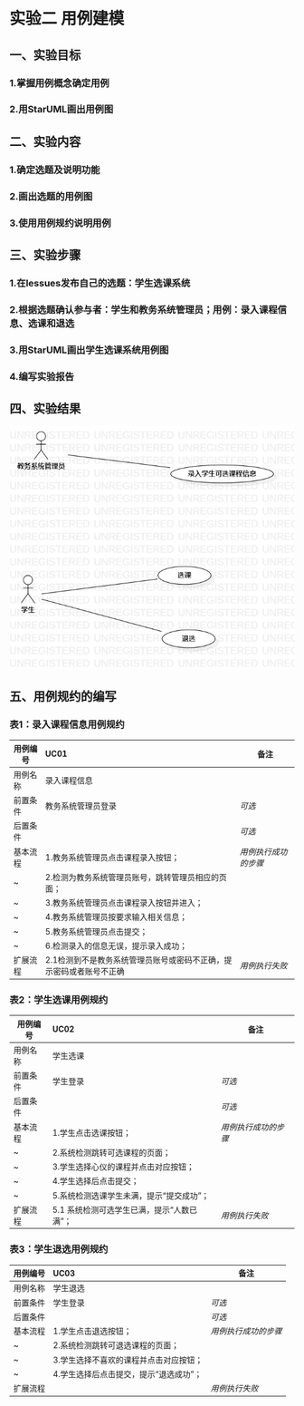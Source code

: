 # 实验二 用例建模

## 一、实验目标
### 1.掌握用例概念确定用例
### 2.用StarUML画出用例图

## 二、实验内容

### 1.确定选题及说明功能
### 2.画出选题的用例图
### 3.使用用例规约说明用例

## 三、实验步骤

### 1.在lessues发布自己的选题：学生选课系统
### 2.根据选题确认参与者：学生和教务系统管理员；用例：录入课程信息、选课和退选
### 3.用StarUML画出学生选课系统用例图
### 4.编写实验报告

## 四、实验结果

![学生选课系统用例图](./uml3.jpg)

## 五、用例规约的编写

### 表1：录入课程信息用例规约 

用例编号  | UC01 | 备注  
-|:-|-  
用例名称  | 录入课程信息  |   
前置条件  | 教务系统管理员登录    | *可选*   
后置条件  |      | *可选*   
基本流程  | 1.教务系统管理员点击课程录入按钮；  |*用例执行成功的步骤*    
~| 2.检测为教务系统管理员账号，跳转管理员相应的页面；  |   
~| 3.教务系统管理员点击课程录入按钮并进入；   |   
~| 4.教务系统管理员按要求输入相关信息；   |   
~| 5.教务系统管理员点击提交；   | 
~| 6.检测录入的信息无误，提示录入成功；   | 
扩展流程  |2.1检测到不是教务系统管理员账号或密码不正确，提示密码或者账号不正确    |*用例执行失败*    




### 表2：学生选课用例规约  

用例编号  | UC02 | 备注  
-|:-|-  
用例名称  | 学生选课  |   
前置条件  | 学生登录     | *可选*   
后置条件  |      | *可选*   
基本流程  | 1.学生点击选课按钮；  |*用例执行成功的步骤*    
~| 2.系统检测跳转可选课程的页面；  |   
~| 3.学生选择心仪的课程并点击对应按钮；  |   
~| 4.学生选择后点击提交；   |   
~| 5.系统检测选课学生未满，提示“提交成功”；   |  
扩展流程  | 5.1 系统检测可选学生已满，提示“人数已满”；  |*用例执行失败*    



### 表3：学生退选用例规约  

用例编号  | UC03 | 备注  
-|:-|-  
用例名称  | 学生退选  |   
前置条件  | 学生登录     | *可选*   
后置条件  |      | *可选*   
基本流程  | 1.学生点击退选按钮；  |*用例执行成功的步骤*    
~| 2.系统检测跳转可退选课程的页面；  |   
~| 3.学生选择不喜欢的课程并点击对应按钮；  |   
~| 4.学生选择后点击提交，提示“退选成功”；   |   
扩展流程  |   |*用例执行失败*  
  


